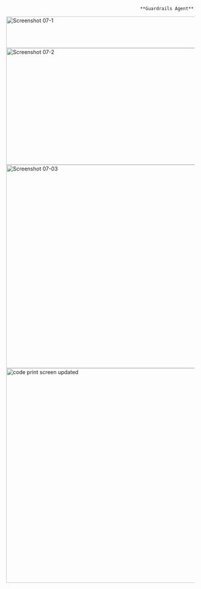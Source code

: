                                                       **Guardrails Agent**


<img width="1126" height="84" alt="Screenshot 07-1" src="https://github.com/user-attachments/assets/5f221ad3-ed9e-4e40-a4bd-56bbad7cd8c5" />

<img width="1135" height="311" alt="Screenshot 07-2" src="https://github.com/user-attachments/assets/580e5b4d-25d6-4d7e-9ebf-1c5122612fd5" />


<img width="1141" height="542" alt="Screenshot 07-03" src="https://github.com/user-attachments/assets/725d0e0e-cb60-4e41-b647-628147e9b627" />


<img width="911" height="572" alt="code  print screen updated" src="https://github.com/user-attachments/assets/007d553a-0043-4053-8b20-bcf03de2266f" />


